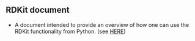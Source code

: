 ## RDKit document 
-  A document intended to provide an overview of how one can use the RDKit functionality from Python. (see <a href="https://www.rdkit.org/docs/GettingStartedInPython.html">HERE</a>)
